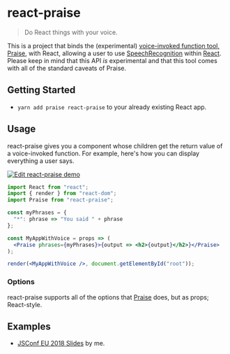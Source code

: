 # react-praise

> Do React things with your voice.

This is a project that binds the (experimental) [voice-invoked function tool, Praise](https://github.com/tejasq/praise), with React, allowing a user to use [SpeechRecognition](https://developer.mozilla.org/en-US/docs/Web/API/SpeechRecognition) within [React](https://reactjs.org/). Please keep in mind that this API _is_ experimental and that this tool comes with all of the standard caveats of Praise.

## Getting Started

* `yarn add praise react-praise` to your already existing React app.

## Usage

react-praise gives you a component whose children get the return value of a voice-invoked function. For example, here's how you can display everything a user says.

[![Edit react-praise demo](https://codesandbox.io/static/img/play-codesandbox.svg)](https://codesandbox.io/s/rvr80nr9m)

```jsx
import React from "react";
import { render } from "react-dom";
import Praise from "react-praise";

const myPhrases = {
  "*": phrase => "You said " + phrase
};

const MyAppWithVoice = props => (
  <Praise phrases={myPhrases}>{output => <h2>{output}</h2>}</Praise>
);

render(<MyAppWithVoice />, document.getElementById("root"));
```

### Options

react-praise supports all of the options that [Praise](https://github.com/tejasq/praise) does, but as props; React-style.

## Examples

* [JSConf EU 2018 Slides](https://github.com/tejasq/jsconf-eu-2018-slides) by me.
